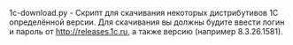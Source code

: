 1c-download.py - Скрипт для скачивания некоторых дистрибутивов 1С определённой версии. Для скачивания вы должны будите ввести логин и пароль от http://releases.1c.ru, а также версию (например 8.3.26.1581).
